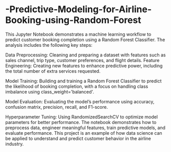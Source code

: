 # -Predictive-Modeling-for-Airline-Booking-using-Random-Forest

This Jupyter Notebook demonstrates a machine learning workflow to predict customer booking completion using a Random Forest Classifier. The analysis includes the following key steps:

Data Preprocessing: Cleaning and preparing a dataset with features such as sales channel, trip type, customer preferences, and flight details. Feature Engineering: Creating new features to enhance predictive power, including the total number of extra services requested.

Model Training: Building and training a Random Forest Classifier to predict the likelihood of booking completion, with a focus on handling class imbalance using class_weight='balanced'.

Model Evaluation: Evaluating the model’s performance using accuracy, confusion matrix, precision, recall, and F1-score.

Hyperparameter Tuning: Using RandomizedSearchCV to optimize model parameters for better performance. The notebook demonstrates how to preprocess data, engineer meaningful features, train predictive models, and evaluate performance. This project is an example of how data science can be applied to understand and predict customer behavior in the airline industry.
